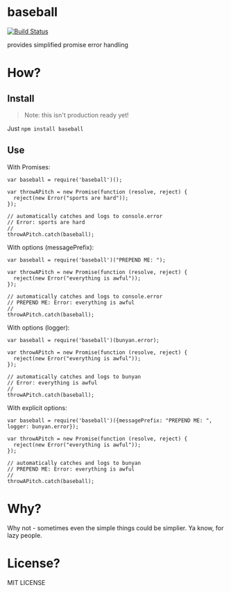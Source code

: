 baseball
===========

[![Build Status](https://travis-ci.org/bengreenier/baseball.svg?branch=master)](https://travis-ci.org/bengreenier/baseball)

provides simplified promise error handling

# How?

## Install

> Note: this isn't production ready yet!

Just `npm install baseball`

## Use

With Promises:
```
var baseball = require('baseball')();

var throwAPitch = new Promise(function (resolve, reject) {
  reject(new Error("sports are hard"));
});

// automatically catches and logs to console.error
// Error: sports are hard
//
throwAPitch.catch(baseball);
```

With options (messagePrefix):
```
var baseball = require('baseball')("PREPEND ME: ");

var throwAPitch = new Promise(function (resolve, reject) {
  reject(new Error("everything is awful"));
});

// automatically catches and logs to console.error
// PREPEND ME: Error: everything is awful
//
throwAPitch.catch(baseball);
```

With options (logger):
```
var baseball = require('baseball')(bunyan.error);

var throwAPitch = new Promise(function (resolve, reject) {
  reject(new Error("everything is awful"));
});

// automatically catches and logs to bunyan
// Error: everything is awful
//
throwAPitch.catch(baseball);
```

With explicit options:
```
var baseball = require('baseball')({messagePrefix: "PREPEND ME: ", logger: bunyan.error});

var throwAPitch = new Promise(function (resolve, reject) {
  reject(new Error("everything is awful"));
});

// automatically catches and logs to bunyan
// PREPEND ME: Error: everything is awful
//
throwAPitch.catch(baseball);
```

# Why?

Why not - sometimes even the simple things could be simplier. Ya know, for lazy people.

# License?

MIT LICENSE
